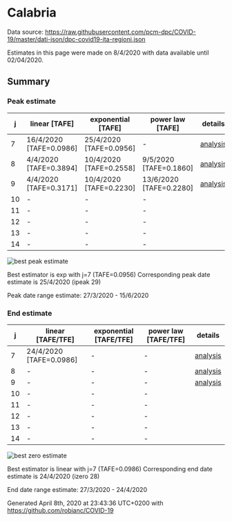 # Calabria


Data source: https://raw.githubusercontent.com/pcm-dpc/COVID-19/master/dati-json/dpc-covid19-ita-regioni.json

Estimates in this page were made on 8/4/2020 with data available until 02/04/2020.


## Summary 

### Peak estimate 
|j|linear [TAFE]|exponential [TAFE]|power law [TAFE]|details|
|---|----|-----------|---------|-------|
|7|16/4/2020 [TAFE=0.0986]|25/4/2020 [TAFE=0.0956]|-|[analysis](COVID-19_calabria_j7_2020-04-02.md)|
|8|4/4/2020 [TAFE=0.3894]|10/4/2020 [TAFE=0.2558]|9/5/2020 [TAFE=0.1860]|[analysis](COVID-19_calabria_j8_2020-04-02.md)|
|9|4/4/2020 [TAFE=0.3171]|10/4/2020 [TAFE=0.2230]|13/6/2020 [TAFE=0.2280]|[analysis](COVID-19_calabria_j9_2020-04-02.md)|
|10|-|-|-||
|11|-|-|-||
|12|-|-|-||
|13|-|-|-||
|14|-|-|-||

![best peak estimate](COVID-19_calabria_j7_2020-04-02.png)

Best estimator is exp with j=7 (TAFE=0.0956)
Corresponding peak date estimate is 25/4/2020 (ipeak 29)


Peak date range estimate: 27/3/2020 - 15/6/2020

### End estimate 
|j|linear [TAFE/TFE]|exponential [TAFE/TFE]|power law [TAFE/TFE]|details|
|---|----|-----------|---------|-------|
|7|24/4/2020 [TAFE=0.0986]|-|-|[analysis](COVID-19_calabria_j7_2020-04-02.md)|
|8|-|-|-|[analysis](COVID-19_calabria_j8_2020-04-02.md)|
|9|-|-|-|[analysis](COVID-19_calabria_j9_2020-04-02.md)|
|10|-|-|-||
|11|-|-|-||
|12|-|-|-||
|13|-|-|-||
|14|-|-|-||

![best zero estimate](COVID-19_calabria_j7_2020-04-02.png)

Best estimator is linear with j=7 (TAFE=0.0986)
Corresponding end date estimate is 24/4/2020 (izero 28)


End date range estimate: 27/3/2020 - 24/4/2020

Generated April 8th, 2020 at 23:43:36 UTC+0200 with https://github.com/robianc/COVID-19

